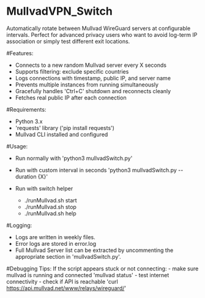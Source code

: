 # MullvadVPN_Switch

Automatically rotate between Mullvad WireGuard servers at configurable intervals.
Perfect for advanced privacy users who want to avoid log-term IP association or simply test different exit locations.

#Features:
  - Connects to a new random Mullvad server every X seconds
  - Supports filtering: exclude specific countries
  - Logs connections with timestamp, public IP, and server name
  - Prevents multiple instances from running simultaneously
  - Gracefully handles 'Ctrl+C' shutdown and reconnects cleanly
  - Fetches real public IP after each connection


#Requirements:
  - Python 3.x
  - 'requests' library ('pip install requests')
  - Mullvad CLI installed and configured

#Usage:
  - Run normally with 'python3 mullvadSwitch.py'
  - Run with custom interval in seconds 'python3 mullvadSwitch.py --duration {X}'

  - Run with switch helper 
    - ./runMullvad.sh start
    - ./runMullvad.sh stop
    - ./runMullvad.sh help



#Logging:
  - Logs are written in weekly files.
  - Error logs are stored in error.log
  - Full Mullvad Server list can be extracted by uncommenting the appropriate section in 'mullvadSwitch.py'.


#Debugging Tips:
  If the script appears stuck or not connecting:
    - make sure mullvad is running and connected 'mullvad status'
    - test internet connectivity 
    - check if API is reachable 'curl https://api.mullvad.net/www/relays/wireguard/'
    

